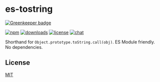 # es-tostring

[![Greenkeeper badge](https://badges.greenkeeper.io/zeekay/es-tostring.svg)](https://greenkeeper.io/)

[![npm][npm-img]][npm-url]
[![downloads][downloads-img]][downloads-url]
[![license][license-img]][license-url]
[![chat][chat-img]][chat-url]

<!-- [![build][build-img]][build-url] -->
<!-- [![dependencies][dependencies-img]][dependencies-url] -->

Shorthand for `Object.prototype.toString.call(obj)`. ES Module
friendly. No dependencies.

## License
[MIT][license-url]

[build-img]:        https://img.shields.io/travis/zeekay/es-tostring.svg
[build-url]:        https://travis-ci.org/zeekay/es-tostring
[chat-img]:         https://badges.gitter.im/join-chat.svg
[chat-url]:         https://gitter.im/zeekay/hi
[coverage-img]:     https://coveralls.io/repos/zeekay/es-tostring/badge.svg?branch=master&service=github
[coverage-url]:     https://coveralls.io/github/zeekay/es-tostring?branch=master
[dependencies-img]: https://david-dm.org/zeekay/es-tostring.svg
[dependencies-url]: https://david-dm.org/zeekay/es-tostring
[downloads-img]:    https://img.shields.io/npm/dm/es-tostring.svg
[downloads-url]:    http://badge.fury.io/js/es-tostring
[license-img]:      https://img.shields.io/npm/l/es-tostring.svg
[license-url]:      https://github.com/zeekay/es-tostring/blob/master/LICENSE
[npm-img]:          https://img.shields.io/npm/v/es-tostring.svg
[npm-url]:          https://www.npmjs.com/package/es-tostring
